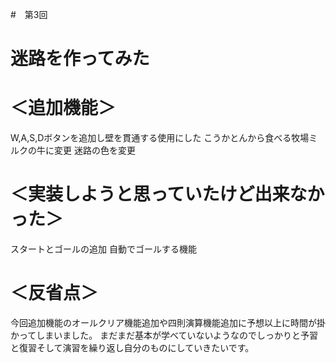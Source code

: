 #　第3回
# 迷路を作ってみた
# ＜追加機能＞
W,A,S,Dボタンを追加し壁を貫通する使用にした
こうかとんから食べる牧場ミルクの牛に変更
迷路の色を変更

# ＜実装しようと思っていたけど出来なかった＞
スタートとゴールの追加
自動でゴールする機能

# ＜反省点＞
今回追加機能のオールクリア機能追加や四則演算機能追加に予想以上に時間が掛かってしまいました。
まだまだ基本が学べていないようなのでしっかりと予習と復習そして演習を繰り返し自分のものにしていきたいです。